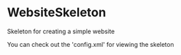 # WebsiteSkeleton
Skeleton for creating a simple website

You can check out the 'config.xml' for viewing the skeleton
